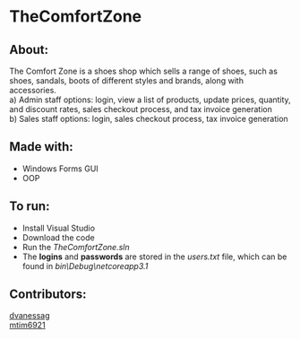 # TheComfortZone

## About:
The Comfort Zone is a shoes shop which sells a range of shoes, such as shoes, sandals, boots of different styles and brands, along with accessories. <br/>
a) Admin staff options: login, view a list of products, update prices, quantity, and discount rates, sales checkout process, and tax invoice generation<br/>
b) Sales staff options: login, sales checkout process, tax invoice generation<br/>

## Made with:
- Windows Forms GUI<br/>
- OOP<br/>

## To run:
 - Install Visual Studio<br/>
 - Download the code<br/>
 - Run the _TheComfortZone.sln_ <br/>
 - The **logins** and **passwords** are stored in the _users.txt_ file, which can be found in _bin\Debug\netcoreapp3.1_ <br/>

## Contributors:
<a href="https://github.com/dvanessag">dvanessag</a> <br/>
<a href="https://github.com/mtim6921">mtim6921</a>
